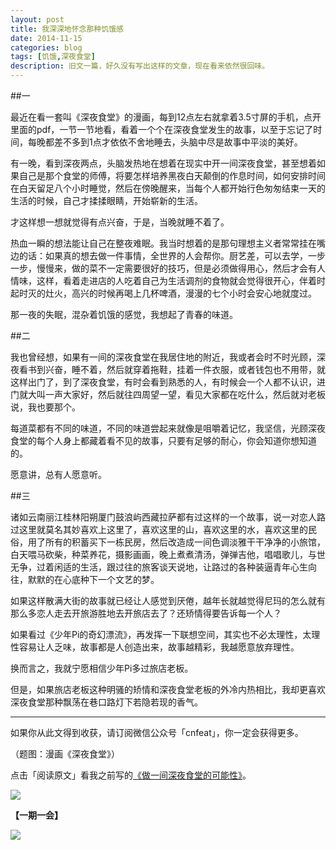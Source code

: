 ```yaml
---
layout: post
title: 我深深地怀念那种饥饿感
date: 2014-11-15
categories: blog
tags: [饥饿,深夜食堂]
description: 旧文一篇，好久没有写出这样的文章，现在看来依然很回味。
---
```



##一

最近在看一套叫《深夜食堂》的漫画，每到12点左右就拿着3.5寸屏的手机，点开里面的pdf，一节一节地看，看着一个个在深夜食堂发生的故事，以至于忘记了时间，每晚都差不多到1点才依依不舍地睡去，头脑中尽是故事中平淡的美好。
  
有一晚，看到深夜两点，头脑发热地在想着在现实中开一间深夜食堂，甚至想着如果自己是那个食堂的师傅，将要怎样培养黑夜白天颠倒的作息时间，如何安排时间在白天留足八个小时睡觉，然后在傍晚醒来，当每个人都开始行色匆匆结束一天的生活的时候，自己才揉揉眼睛，开始崭新的生活。
 
才这样想一想就觉得有点兴奋，于是，当晚就睡不着了。
 
热血一瞬的想法能让自己在整夜难眠。我当时想着的是那句理想主义者常常挂在嘴边的话：如果真的想去做一件事情，全世界的人会帮你。厨艺差，可以去学，一步一步，慢慢来，做的菜不一定需要很好的技巧，但是必须做得用心，然后才会有人情味，这样，看着走进店的人吃着自己为生活调剂的食物就会觉得很开心，伴着时起时灭的灶火，高兴的时候再喝上几杯啤酒，漫漫的七个小时会安心地就度过。
 
那一夜的失眠，混杂着饥饿的感觉，我想起了青春的味道。
 
##二

我也曾经想，如果有一间的深夜食堂在我居住地的附近，我或者会时不时光顾，深夜看书到兴奋，睡不着，然后就穿着拖鞋，挂着一件衣服，或者钱包也不用带，就这样出门了，到了深夜食堂，有时会看到熟悉的人，有时候会一个人都不认识，进门就大叫一声大家好，然后就往四周望一望，看见大家都在吃什么，然后就对老板说，我也要那个。
 
每道菜都有不同的味道，不同的味道尝起来就像是咀嚼着记忆，我坚信，光顾深夜食堂的每个人身上都藏着看不见的故事，只要有足够的耐心，你会知道你想知道的。
 
愿意讲，总有人愿意听。
 
##三

诸如云南丽江桂林阳朔厦门鼓浪屿西藏拉萨都有过这样的一个故事，说一对恋人路过这里就莫名其妙喜欢上这里了，喜欢这里的山，喜欢这里的水，喜欢这里的民俗，用了所有的积蓄买下一栋民房，然后改造成一间色调淡雅干干净净的小旅馆，白天喂马砍柴，种菜养花，摄影画画，晚上煮煮清汤，弹弹吉他，唱唱歌儿，与世无争，过着闲适的生活，跟过往的旅客谈天说地，让路过的各种装逼青年心生向往，默默的在心底种下一个文艺的梦。
 
如果这样散满大街的故事就已经让人感觉到厌倦，越年长就越觉得尼玛的怎么就有那么多恋人走去开旅游胜地去开旅店去了？还矫情得要告诉每一个人？
 
如果看过《少年Pi的奇幻漂流》，再发挥一下联想空间，其实也不必太理性，太理性容易让人乏味，故事都是人创造出来，故事越精彩，我越愿意放弃理性。
 
换而言之，我就宁愿相信少年Pi多过旅店老板。
 
但是，如果旅店老板这种明骚的矫情和深夜食堂老板的外冷内热相比，我却更喜欢深夜食堂那种飘荡在巷口路灯下若隐若现的香气。

----

如果你从此文得到收获，请订阅微信公众号「cnfeat」，你一定会获得更多。

（题图：漫画《深夜食堂》）

点击「阅读原文」看我之前写的[《做一间深夜食堂的可能性》](http://xiaoyan.work/2014/07/03/2014-07-03-Midnight-Canteen-1/)。

![](http://cnfeat.qiniudn.com/signitrue-2014-09-28.jpg)

**【一期一会】**

![](http://s16.sinaimg.cn/mw690/617ccc0cgd77f1e663d7f&690)
 

